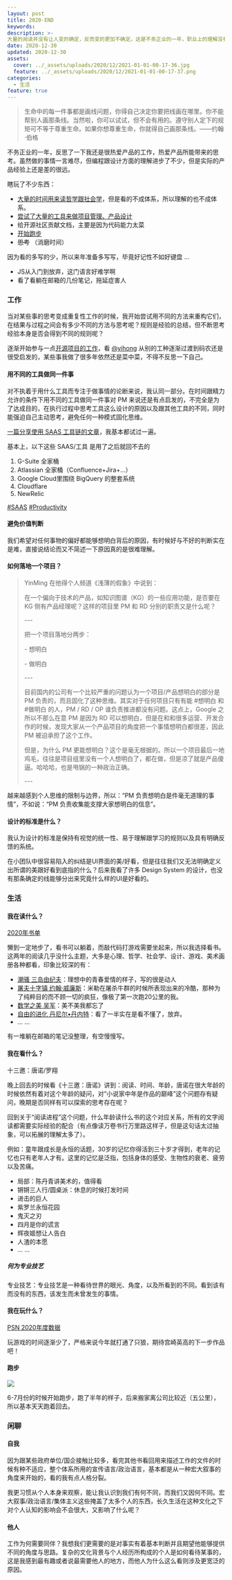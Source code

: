```yaml
---
layout: post
title: 2020-END
keywords: 
description: >-
大量的阅读并没有让人变的确定，反而变的更加不确定。这是不务正业的一年，职业上的理解没有进展，但学会了谨慎对待未知、保持自我和消磨时间。
date: 2020-12-30
updated: 2020-12-30
assets:
  cover: ../_assets/uploads/2020/12/2021-01-01-00-17-36.jpg
  feature: ../_assets/uploads/2020/12/2021-01-01-00-17-37.png
categories:
  - 生活
feature: true
---
```



> 生命中的每一件事都是画线问题，你得自己决定你要把线画在哪里。你不能帮别人画那条线。当然啦，你可以试试，但不会有用的。遵守别人定下的规矩可不等于尊重生命。如果你想尊重生命，你就得自己画那条线。——约翰·伯格

不务正业的一年，反思了一下我还是很热爱产品的工作，热爱产品所能带来的思考。虽然做的事情一言难尽，但编程跟设计方面的理解进步了不少，但是实际的产品经验上还是差的很远。

瞎玩了不少东西：

- [大量的时间用来读哲学跟社会学](#我在读什么？)，但是看的不成体系，所以理解的也不成体系。
- [尝试了大量的工具来做项目管理、产品设计](#用不同的工具做同一件事)
- 给开源社区贡献文档，主要是因为代码能力太菜
- [开始跑步](#跑步)
- ~~思考~~ （消磨时间）

因为看的多写的少，所以来年准备多写写，毕竟好记性不如好键盘 ... 

- JS从入门到放弃，这门语言好难学啊
- 看了看躺在邮箱的几份笔记，拖延症害人

### 工作

当对某些事的思考变成重复性工作的时候，我开始尝试用不同的方法来重构它们，在结果与过程之间会有多少不同的方法与思考呢？规则是经验的总结，但不断思考经验本身是否会得到不同的规则呢？

逐渐开始参与一点[开源项目的工作](https://github.com/yihong0618/running_page)，看 [@yihong](https://github.com/yihong0618) 从别的工种逐渐过渡到码农还是很受启发的，某些事我做了很多年依然还是菜中菜，不得不反思一下自己。

#### 用不同的工具做同一件事

对不执着于用什么工具而专注于做事情的论断来说，我认同一部分。在时间跟精力允许的条件下用不同的工具做同一件事对 PM 来说还是有点启发的，不完全是为了达成目的，在执行过程中思考工具这么设计的原因以及跟其他工具的不同，同时能强迫自己主动思考，避免任何一种模式固化思维。

[一篇分享使用 SAAS 工具链的文章](../_assets/uploads/2020/12/saas-tools.pdf)，我基本都试过一遍。

基本上，以下这些 SAAS/工具 是用了之后就回不去的 

1. G-Suite 全家桶 
2. Atlassian 全家桶（Confluence+Jira+…） 
3. Google Cloud里围绕 BigQuery 的整套系统  
4. Cloudflare 
5. NewRelic 

[#SAAS](https://twitter.com/hashtag/SAAS?src=hashtag_click) [#Productivity](https://twitter.com/hashtag/Productivity?src=hashtag_click)

#### 避免价值判断

我们希望对任何事物的偏好都能够想明白背后的原因，有时候好与不好的判断实在是难，直接说结论而又不简述一下原因真的是很难理解。

#### 如何落地一个项目？

> YinMing 在他得个人频道《浅薄的假象》中说到：
>
> 在一个偏向于技术的产品，如知识图谱（KG）的一些应用功能，是否要在 KG 侧有产品经理呢？这样的项目里 PM 和 RD 分别的职责又是什么呢？
>
> \---
>
> 把一个项目落地分两步：
>
> \- 想明白
>
> \- 做明白
>
> \---
>
> 目前国内的公司有一个比较严重的问题认为一个项目/产品想明白的部分是 PM 负责的，而且固化了这种思维。其实对于任何项目只有有能 #想明白 和 #做明白 的人，PM / RD / OP 谁负责推进都没有问题。这点上，Google 之所以不那么在意 PM 是因为 RD 可以想明白，但是在和和很多运营、开发合作的时候，发现大家从一个产品项目的角度把一个事情想明白都很差，因此 PM 被迫承担了这个工作。
>
> 但是，为什么 PM 更能想明白？这个是毫无根据的。所以一个项目最后一地鸡毛，往往是项目组里没有一个人想明白了，都在做，但是凉了就是产品傻逼。哈哈哈，也是甩锅的一种政治正确。
>
> \---

越来越感到个人思维的限制与边界，所以：“PM 负责想明白是件毫无道理的事情”，不如说：“PM 负责收集能支撑大家想明白的信息”。

#### 设计的标准是什么？

我认为设计的标准是保持有视觉的统一性、易于理解跟学习的规则以及具有明确反馈的系统。

在小团队中很容易陷入的纠结是UI界面的美/好看，但是往往我们又无法明确定义出所谓的美跟好看到底指的什么？后来我看了许多 Design System 的设计，也没有那条确定的线能够分出来究竟什么样的UI是好看的。

### 生活

#### 我在读什么？

[2020年书单](https://www.douban.com/doulist/122426183/)

懒到一定地步了，看书可以躺着，而敲代码打游戏需要坐起来，所以我选择看书。这两年的阅读几乎没什么主题，大多是心理、哲学、社会学、设计、游戏、美术画册各种都看，印象比较深的有：

- [潮骚  三岛由纪夫](https://book.douban.com/subject/30255008/)：理想中的青春爱情的样子，写的很是动人
- [屠夫十字镇  约翰·威廉斯](https://book.douban.com/subject/26765928/)：米勒在屠杀牛群的时候所表现出来的冷酷，那种为了纯粹目的而不顾一切的疯狂，像极了第一次跑20公里的我。
- [数学之美  吴军](https://book.douban.com/subject/10750155/)：美不美我都忘了
- [自由的进化   丹尼尔•丹内特](https://book.douban.com/subject/25834607/)：看了一半实在是看不懂了，放弃。
- ... ... 

有一堆躺在邮箱的笔记没整理，有空慢慢写。

#### 我在看什么？

十三邀：唐诺/罗翔

晚上回去的时候看《十三邀：唐诺》讲到：阅读、时间、年龄，唐诺在很大年龄的时候依然有着对这个年龄的疑问，对“小说家中年是作品的巅峰”这个问题存有疑问，晚期是否同样有可以探索的思考存在呢？

回到关于“阅读进程”这个问题，什么年龄读什么书的这个对应关系，所有的文字阅读都需要实际经验的配合（有点像读万卷书行万里路这样子，但是这句话太过抽象，可以拓展的理解太多了）。

例如：童年跟成长是永恒的话题，30岁的记忆你得活到三十岁才得到，老年的记忆也只有老年人才有。这里的记忆是泛指，包括身体的感受、生物性的衰老、疲劳以及苦痛。

- 局部：陈丹青讲美术的，值得看
- 锵锵三人行/圆桌派：休息的时候打发时间
- 进击的巨人
- 紫罗兰永恒花园
- 鬼灭之刃
- 四月是你的谎言
- 辉夜姬想让人告白
- 人渣的本愿
- ... ...

 ##### 何为专业技艺

专业技艺：专业技艺是一种看待世界的眼光、角度，以及所看到的不同。看到该有而没有的东西，该发生而未曾发生的事情。

#### 我在玩什么？

[PSN 2020年度数据](https://psnine.com/psn2020/axmiao)

玩游戏的时间逐渐少了，严格来说今年就打通了只狼，期待宫崎英高的下一步作品吧！

#### 跑步

![](https://raw.githubusercontent.com/shaonianche/running-data-sync/master/assets/github_2020.svg)

6-7月份的时候开始跑步，跑了半年的样子，后来搬家离公司比较近（五公里），所以基本天天跑着回去。

### 闲聊

#### 自我

因为跟某些政府单位/国企接触比较多，看完其他书看回用来描述工作的文件的时候有种不适应，整个体系所用的宣传语言/政治语言，基本都是从一种宏大叙事的角度来开始的，看的我有点人格分裂。

我更习惯从个人本身来观察，能让我认识到我们有何不同，而我们又因何不同。宏大叙事/政治语言/集体主义这些掩盖了太多个人的东西，长久生活在这种文化之下对个人认知的影响会不会很大，又影响了什么呢？

#### 他人

工作为何需要同伴？我想我们更需要的是对事实有着基本判断并且期望他能够提供不同的角度与思路。复杂的文化背景与个人经历所构成的个人是如何看待某事的，这是我感到最有趣或者说最需要他人的地方，而他人为什么这么看则涉及更宽泛的原因。
